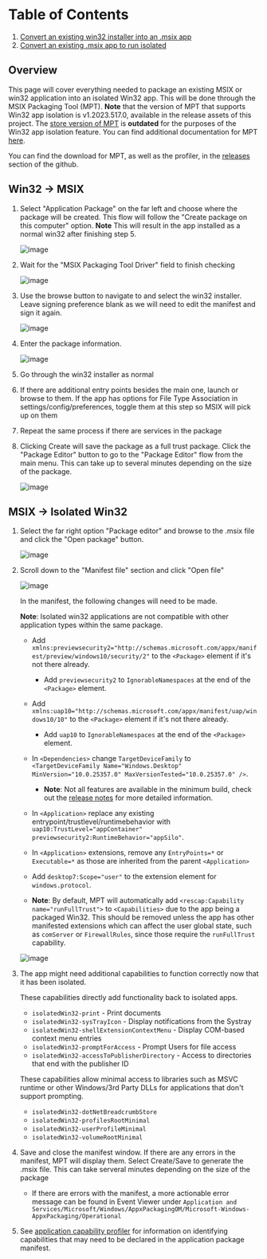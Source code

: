 # Table of Contents
1. [Convert an existing win32 installer into an .msix app](#win32---msix)
2. [Convert an existing .msix app to run isolated](#msix---isolated-win32)

## Overview

This page will cover everything needed to package an existing MSIX or win32 application into
an isolated Win32 app. This will be done through the MSIX Packaging Tool (MPT). **Note** that the
version of MPT that supports Win32 app isolation is v1.2023.517.0, available in the release assets
of this project. The [store version of MPT](https://learn.microsoft.com/en-us/windows/msix/packaging-tool/tool-overview) 
is **outdated** for the purposes of the Win32 app isolation feature. You can find additional 
documentation for MPT [here](https://learn.microsoft.com/en-us/windows/msix/packaging-tool/tool-overview).

You can find the download for MPT, as well as the profiler, in the [releases](https://github.com/microsoft/win32-app-isolation/releases) section of the github.

## Win32 -> MSIX

1. Select "Application Package" on the far left and choose where the package will be created.
This flow will follow the "Create package on this computer" option. **Note** This will result 
in the app installed as a normal win32 after finishing step 5.

    ![image](images/01-packaging-main-menu.png)

2. Wait for the "MSIX Packaging Tool Driver" field to finish checking

    ![image](images/02-packaging-prepare.png)

3. Use the browse button to navigate to and select the win32 installer. Leave signing preference
blank as we will need to edit the manifest and sign it again.

    ![image](images/03-packaging-installer.png)

4. Enter the package information.

    ![image](images/04-packaging-package-info.png)

5. Go through the win32 installer as normal

6. If there are additional entry points besides the main one, launch or browse to them. If the app
has options for File Type Association in settings/config/preferences, toggle them at this step so
MSIX will pick up on them

7. Repeat the same process if there are services in the package

8. Clicking Create will save the package as a full trust package. Click the "Package Editor" button
to go to the "Package Editor" flow from the main menu. This can take up to several minutes depending
on the size of the package.

    ![image](images/05-packaging-create-package.png)

## MSIX -> Isolated Win32

1. Select the far right option "Package editor" and browse to the .msix file and click the
"Open package" button.

    ![image](images/01-packaging-main-menu.png)

2. Scroll down to the "Manifest file" section and click "Open file"

    ![image](images/10-packaging-package-editor.png)

    In the manifest, the following changes will need to be made.

    **Note**: Isolated win32 applications are not compatible with other application types within the same package.

    * Add `xmlns:previewsecurity2="http://schemas.microsoft.com/appx/manifest/preview/windows10/security/2"`
    to the `<Package>` element if it's not there already.

        * Add `previewsecurity2` to `IgnorableNamespaces` at the end of the `<Package>` element.

    * Add `xmlns:uap10="http://schemas.microsoft.com/appx/manifest/uap/windows10/10"` to the `<Package>` element
    if it's not there already.

        * Add `uap10` to `IgnorableNamespaces` at the end of the `<Package>` element.

    * In `<Dependencies>` change `TargetDeviceFamily` to
    `<TargetDeviceFamily Name="Windows.Desktop" MinVersion="10.0.25357.0" MaxVersionTested="10.0.25357.0" />`.

        * **Note**: Not all features are available in the minimum build, check out the [release notes](../../relnotes/windows-release-notes.md) for more detailed information.

    * In `<Application>` replace any existing entrypoint/trustlevel/runtimebehavior with
    `uap10:TrustLevel="appContainer" previewsecurity2:RuntimeBehavior="appSilo"`.

    * In `<Application>` extensions, remove any `EntryPoints=*` or `Executable=*` as those are inherited from the parent `<Application>`

    * Add `desktop7:Scope="user"` to the extension element for `windows.protocol`.

    * **Note**: By default, MPT will automatically add `<rescap:Capability name="runFullTrust">` to
    `<Capabilities>` due to the app being a packaged Win32. This should be removed unless
    the app has other manifested extensions which can affect the user global state, such as
    `comServer` or `FirewallRules`, since those require the `runFullTrust` capability.

    ![image](images/11-packaging-manifest.png)

3. The app might need additional capabilities to function correctly now that it has been isolated.

    These capabilities directly add functionality back to isolated apps.

    * `isolatedWin32-print` - Print documents
    * `isolatedWin32-sysTrayIcon` - Display notifications from the Systray
    * `isolatedWin32-shellExtensionContextMenu` - Display COM-based context menu entries
    * `isolatedWin32-promptForAccess` - Prompt Users for file access
    * `isolatedWin32-accessToPublisherDirectory` - Access to directories that end with the publisher ID

    These capabilities allow minimal access to libraries such as MSVC runtime or other Windows/3rd
    Party DLLs for applications that don't support prompting.

    * `isolatedWin32-dotNetBreadcrumbStore`
    * `isolatedWin32-profilesRootMinimal`
    * `isolatedWin32-userProfileMinimal`
    * `isolatedWin32-volumeRootMinimal`

4. Save and close the manifest window. If there are any errors in the manifest, MPT will display
them. Select Create/Save to generate the .msix file. This can take serveral minutes depending on 
the size of the package

    * If there are errors with the manifest, a more actionable error message can be found in Event 
    Viewer under `Application and Services/Microsoft/Windows/AppxPackagingOM/Microsoft-Windows-AppxPackaging/Operational`

5. See [application capability profiler](../profiler/application-capability-profiler.md) for
information on identifying capabilities that may need to be declared in the application package
manifest.
